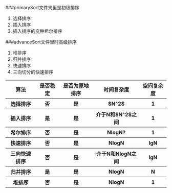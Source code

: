 ﻿###primarySort文件夹里是初级排序  
1.  选择排序
2.  插入排序
3.  插入排序的变种希尔排序  


###advanceSort文件里时高级排序  
1. 堆排序  
2. 归并排序  
3. 快速排序  
4. 三向切分的快速排序  

<table>
    <tr>
        <th>算法</th>
        <th>是否稳定</th>
        <th>是否为原地排序</th>
        <th>时间复杂度</th>
        <th>空间复杂度</th>
    </tr>
    <tr>
        <th>选择排序</th>
        <th>否</th>
        <th>是</th>
        <th>$N^2$</th>
        <th>1</th>
    </tr>
    <tr>
        <th>插入排序</th>
        <th>是</th>
        <th>是</th>
        <th>介于N和$N^2$之间</th>
        <th>1</th>
    </tr>
    <tr>
        <th>希尔排序</th>
        <th>否</th>
        <th>是</th>
        <th>NlogN?</th>
        <th>1</th>
    </tr>
    <tr>
        <th>快速排序</th>
        <th>否</th>
        <th>是</th>
        <th>NlogN</th>
        <th>lgN</th>
    </tr>
    <tr>
        <th>三向快速排序</th>
        <th>否</th>
        <th>是</th>
        <th>介于N和NlogN之间</th>
        <th>lgN</th>
    </tr>
    <tr>
        <th>归并排序</th>
        <th>是</th>
        <th>是</th>
        <th>NlogN</th>
        <th>N</th>
    </tr>
    <tr>
        <th>堆排序</th>
        <th>否</th>
        <th>是</th>
        <th>NlogN</th>
        <th>1</th>
    </tr>
</table> 
